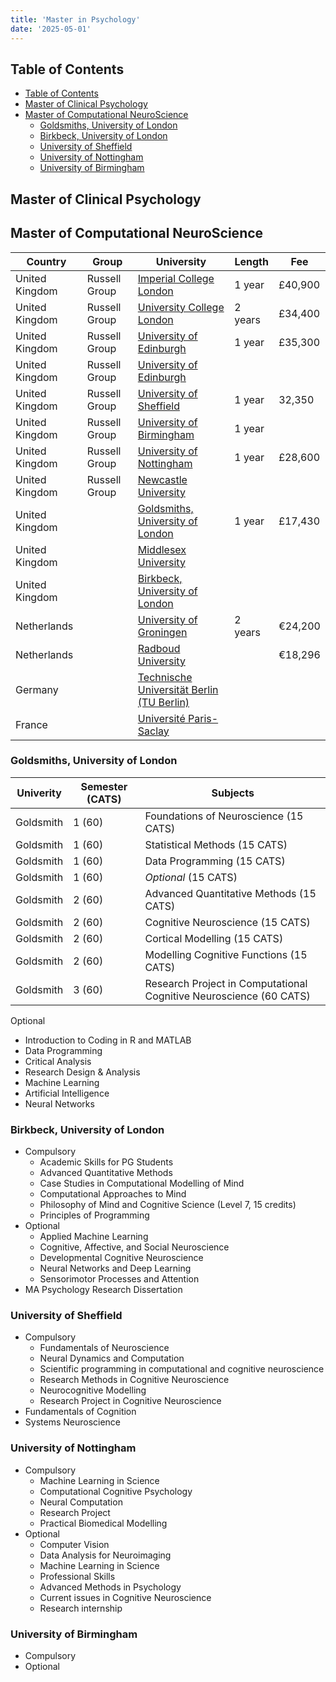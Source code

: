 ```yaml
---
title: 'Master in Psychology'
date: '2025-05-01'
---
```


## Table of Contents

- [Table of Contents](#table-of-contents)
- [Master of Clinical Psychology](#master-of-clinical-psychology)
- [Master of Computational NeuroScience](#master-of-computational-neuroscience)
  - [Goldsmiths, University of London](#goldsmiths-university-of-london)
  - [Birkbeck, University of London](#birkbeck-university-of-london)
  - [University of Sheffield](#university-of-sheffield)
  - [University of Nottingham](#university-of-nottingham)
  - [University of Birmingham](#university-of-birmingham)

## Master of Clinical Psychology

## Master of Computational NeuroScience

| Country        | Group         | University                                       | Length  | Fee     |
| -------------- | ------------- | ------------------------------------------------ | ------- | ------- |
| United Kingdom | Russell Group | [Imperial College London][icl]                   | 1 year  | £40,900 |
| United Kingdom | Russell Group | [University College London][ucl]                 | 2 years | £34,400 |
| United Kingdom | Russell Group | [University of Edinburgh][edinburgh-phd]         | 1 year  | £35,300 |
| United Kingdom | Russell Group | [University of Edinburgh][edinburgh-msc]         |         |         |
| United Kingdom | Russell Group | [University of Sheffield][sheffield]             | 1 year  | 32,350  |
| United Kingdom | Russell Group | [University of Birmingham][birmingham]           | 1 year  |         |
| United Kingdom | Russell Group | [University of Nottingham][nottingham]           | 1 year  | £28,600 |
| United Kingdom | Russell Group | [Newcastle University][newcastle]                |         |         |
| United Kingdom |               | [Goldsmiths, University of London][goldsmith]    | 1 year  | £17,430 |
| United Kingdom |               | [Middlesex University][middlesex]                |         |         |
| United Kingdom |               | [Birkbeck, University of London][birkbeck]       |         |         |
| Netherlands    |               | [University of Groningen][groningen]             | 2 years | €24,200 |
| Netherlands    |               | [Radboud University][radboud]                    |         | €18,296 |
| Germany        |               | [Technische Universität Berlin (TU Berlin)][tub] |         |         |
| France         |               | [Université Paris-Saclay][saclay]                |         |         |

### Goldsmiths, University of London

| Univerity | Semester (CATS) | Subjects                                                           |
| --------- | --------------- | ------------------------------------------------------------------ |
| Goldsmith | 1 (60)          | Foundations of Neuroscience (15 CATS)                              |
| Goldsmith | 1 (60)          | Statistical Methods (15 CATS)                                      |
| Goldsmith | 1 (60)          | Data Programming (15 CATS)                                         |
| Goldsmith | 1 (60)          | _Optional_ (15 CATS)                                               |
| Goldsmith | 2 (60)          | Advanced Quantitative Methods (15 CATS)                            |
| Goldsmith | 2 (60)          | Cognitive Neuroscience (15 CATS)                                   |
| Goldsmith | 2 (60)          | Cortical Modelling (15 CATS)                                       |
| Goldsmith | 2 (60)          | Modelling Cognitive Functions (15 CATS)                            |
| Goldsmith | 3 (60)          | Research Project in Computational Cognitive Neuroscience (60 CATS) |

Optional

- Introduction to Coding in R and MATLAB
- Data Programming
- Critical Analysis
- Research Design & Analysis
- Machine Learning
- Artificial Intelligence
- Neural Networks

### Birkbeck, University of London

- Compulsory
  - Academic Skills for PG Students
  - Advanced Quantitative Methods
  - Case Studies in Computational Modelling of Mind
  - Computational Approaches to Mind
  - Philosophy of Mind and Cognitive Science (Level 7, 15 credits)
  - Principles of Programming
- Optional
  - Applied Machine Learning
  - Cognitive, Affective, and Social Neuroscience
  - Developmental Cognitive Neuroscience
  - Neural Networks and Deep Learning
  - Sensorimotor Processes and Attention
- MA Psychology Research Dissertation

### University of Sheffield

- Compulsory
  - Fundamentals of Neuroscience
  - Neural Dynamics and Computation
  - Scientific programming in computational and cognitive neuroscience
  - Research Methods in Cognitive Neuroscience
  - Neurocognitive Modelling
  - Research Project in Cognitive Neuroscience
- Fundamentals of Cognition
- Systems Neuroscience

### University of Nottingham

- Compulsory
  - Machine Learning in Science
  - Computational Cognitive Psychology
  - Neural Computation
  - Research Project
  - Practical Biomedical Modelling
- Optional
  - Computer Vision
  - Data Analysis for Neuroimaging
  - Machine Learning in Science
  - Professional Skills
  - Advanced Methods in Psychology
  - Current issues in Cognitive Neuroscience
  - Research internship

### University of Birmingham

- Compulsory
- Optional

[birmingham]: https://www.birmingham.ac.uk/postgraduate/courses/taught/psych/computation-neuro-cognitive-robotics.aspx
[edinburgh-phd]: https://www.ed.ac.uk/studying/postgraduate/degrees/index.php?r=site/view&id=489
[edinburgh-msc]: https://www.ed.ac.uk/studying/postgraduate/degrees/index.php?r=site/view&edition=2024&id=2
[goldsmith]: https://www.gold.ac.uk/pg/msc-computational-cognitive-neuroscience
[groningen]: https://www.rug.nl/masters/computational-cognitive-science
[icl]: https://www.imperial.ac.uk/study/courses/postgraduate-taught/neurotechnology/
[newcastle]: https://www.ncl.ac.uk/postgraduate/degrees/5199f/
[nottingham]: https://www.nottingham.ac.uk/pgstudy/course/taught/computational-neuroscience-cognition-and-ai-msc
[radboud]: https://www.ru.nl/en/education/masters/cognitive-neuroscience-research/natural-computing-and-neurotechnology
[sheffield]: https://www.sheffield.ac.uk/postgraduate/taught/courses/2024/cognitive-and-computational-neuroscience-msc
[ucl]: https://www.ucl.ac.uk/prospective-students/graduate/research-degrees/gatsby-computational-neuroscience-unit-mphil-phd
[tub]: https://www.bccn-berlin.de/master-program.html
[saclay]: https://www.universite-paris-saclay.fr/en/education/master/life-sciences-and-health/m2-computational-neurosciences-and-neuroengineering
[middlesex]: https://digital.ucas.com/coursedisplay/courses/f61620d7-f07d-4764-905f-cf672801d292?academicYearId=2025&courseOptionId=5e80a922-271b-4c0e-a9fa-d90a7e279405#provider-information
[birkbeck]: https://www.bbk.ac.uk/courses/postgraduate/cognitive-science-and-artificial-intelligence
